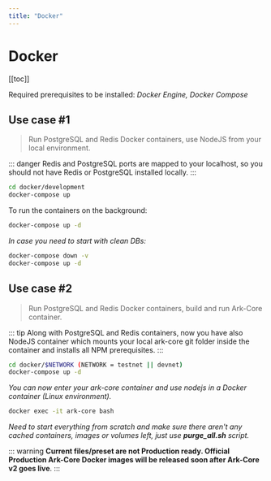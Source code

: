 ```yaml
---
title: "Docker"
---
```


# Docker

[[toc]]

Required prerequisites to be installed: *Docker Engine, Docker Compose*

## Use case #1

> Run PostgreSQL and Redis Docker containers, use NodeJS from your local environment.

::: danger
Redis and PostgreSQL ports are mapped to your localhost, so you should not have Redis or PostgreSQL installed locally.
:::

```bash
cd docker/development
docker-compose up
```

To run the containers on the background:

```bash
docker-compose up -d
```

*In case you need to start with clean DBs:*

```bash
docker-compose down -v
docker-compose up -d
```

## Use case #2

> Run PostgreSQL and Redis Docker containers, build and run Ark-Core container.

::: tip
Along with PostgreSQL and Redis containers, now you have also NodeJS container which mounts your local ark-core git folder inside the container and installs all NPM prerequisites.
:::

```bash
cd docker/$NETWORK (NETWORK = testnet || devnet)
docker-compose up -d
```

*You can now enter your ark-core container and use nodejs in a Docker container (Linux environment).*

```bash
docker exec -it ark-core bash
```

*Need to start everything from scratch and make sure there aren't any cached containers, images or volumes left, just use **purge_all.sh** script.*

::: warning
**Current files/preset are not Production ready. Official Production Ark-Core Docker images will be released soon after Ark-Core v2 goes live**.
:::
